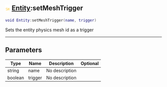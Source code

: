 ## ![shared](../../.gitbook/assets/shared.png) [Entity](./readme/entity.md):setMeshTrigger

```lua
void Entity:setMeshTrigger(name, trigger)
```

Sets the entity physics mesh id as a trigger

------
## Parameters

| Type   | Name | Description | Optional |
| ------ | ---- | ----------- | -------: |
| string | name | No description |  |
| boolean | trigger | No description |  |

